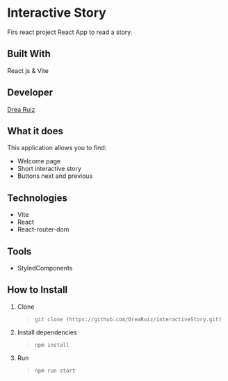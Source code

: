 # Interactive Story
Firs react project
React App to read a story.


## Built With
React js & Vite

## Developer
[Drea Ruiz](https://github.com/drearuiz/)

## What it does
This application allows you to find:

- Welcome page</li>
- Short interactive story</li>
- Buttons next and previous</li>


## Technologies
- Vite
- React
- React-router-dom


## Tools
- StyledComponents


## How to Install
1. Clone 
    > `git clone (https://github.com/DreaRuiz/interactiveStory.git)`
2. Install dependencies 
    >`npm install`    
3. Run
    >`npm run start`
